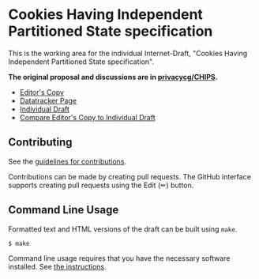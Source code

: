 # Cookies Having Independent Partitioned State specification

This is the working area for the individual Internet-Draft, "Cookies Having Independent Partitioned State specification".

**The original proposal and discussions are in [privacycg/CHIPS](https://github.com/privacycg/CHIPS).**

* [Editor's Copy](https://explainers-by-googlers.github.io/CHIPS-spec/#go.draft-cutler-httpbis-partitioned-cookies-00.html)
* [Datatracker Page](https://datatracker.ietf.org/doc/draft-cutler-httpbis-partitioned-cookies-00)
* [Individual Draft](https://datatracker.ietf.org/doc/html/draft-cutler-httpbis-partitioned-cookies-00)
* [Compare Editor's Copy to Individual Draft](https://explainers-by-googlers.github.io/CHIPS-spec/#go.draft-cutler-httpbis-partitioned-cookies-00.diff)


## Contributing

See the
[guidelines for contributions](https://github.com/explainers-by-googlers/CHIPS-spec/blob/main/CONTRIBUTING.md).

Contributions can be made by creating pull requests.
The GitHub interface supports creating pull requests using the Edit (✏) button.


## Command Line Usage

Formatted text and HTML versions of the draft can be built using `make`.

```sh
$ make
```

Command line usage requires that you have the necessary software installed.  See
[the instructions](https://github.com/martinthomson/i-d-template/blob/main/doc/SETUP.md).

